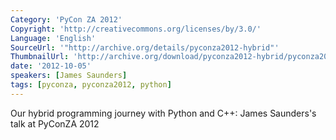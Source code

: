 ```yaml
---
Category: 'PyCon ZA 2012'
Copyright: 'http://creativecommons.org/licenses/by/3.0/'
Language: 'English'
SourceUrl: '"http://archive.org/details/pyconza2012-hybrid"'
ThumbnailUrl: 'http://archive.org/download/pyconza2012-hybrid/pyconza2012-hybrid.thumbs/pyconza2012-hybrid_000001.jpg'
date: '2012-10-05'
speakers: [James Saunders]
tags: [pyconza, pyconza2012, python]
---
```

Our hybrid programming journey with Python and C++: James Saunders's talk at PyConZA 2012